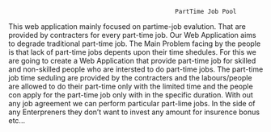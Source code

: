                                                   PartTime Job Pool
This web application mainly focused on partime-job evalution.
That are provided by contracters for every part-time job.
Our Web Application aims to degrade traditional part-time job.
The Main Problem facing by the people is that lack of part-time jobs depents upon their time shedules.
For this we are going to create a Web Application that provide part-time job for skilled and non-skilled people who are intersted to do part-time jobs.
The part-time job time seduling are provided by the contracters and the labours/people are allowed to do their part-time only with the limited time and the people con apply for the part-time job only with in the specific duration.
With out any job agreement we can perform particular part-lime jobs.
In the side of any Enterpreners they don’t  want to invest any amount for insurence bonus etc...  
